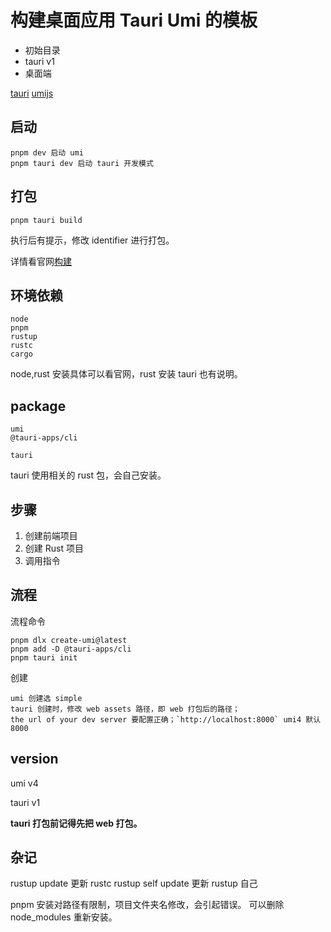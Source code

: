 # 构建桌面应用 Tauri Umi 的模板

- 初始目录
- tauri v1
- 桌面端

[tauri](https://tauri.app/zh/)
[umijs](https://umijs.org/)

## 启动

    pnpm dev 启动 umi
    pnpm tauri dev 启动 tauri 开发模式

## 打包

    pnpm tauri build

执行后有提示，修改 identifier 进行打包。

详情看官网[构建](https://tauri.app/zh/v1/guides/building/)

## 环境依赖

    node
    pnpm
    rustup
    rustc
    cargo

node,rust 安装具体可以看官网，rust 安装 tauri 也有说明。

## package

    umi
    @tauri-apps/cli

    tauri

tauri 使用相关的 rust 包，会自己安装。

## 步骤

1. 创建前端项目
2. 创建 Rust 项目
3. 调用指令

## 流程

流程命令

    pnpm dlx create-umi@latest
    pnpm add -D @tauri-apps/cli
    pnpm tauri init

创建

    umi 创建选 simple
    tauri 创建时，修改 web assets 路径，即 web 打包后的路径；
    the url of your dev server 要配置正确；`http://localhost:8000` umi4 默认 8000

## version

umi v4

tauri v1

**tauri 打包前记得先把 web 打包。**

## 杂记

rustup update 更新 rustc
rustup self update 更新 rustup 自己

pnpm 安装对路径有限制，项目文件夹名修改，会引起错误。
可以删除 node_modules 重新安装。

